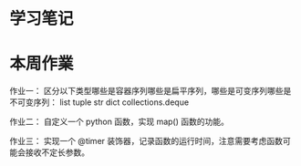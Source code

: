 # 学习笔记

# 本周作業
作业一：
区分以下类型哪些是容器序列哪些是扁平序列，哪些是可变序列哪些是不可变序列：
list
tuple
str
dict
collections.deque

作业二：
自定义一个 python 函数，实现 map() 函数的功能。

作业三：
实现一个 @timer 装饰器，记录函数的运行时间，注意需要考虑函数可能会接收不定长参数。